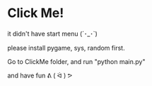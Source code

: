 # Click Me!

it didn't have start menu (´･_･`)

please install pygame, sys, random first. 

Go to ClickMe folder, and run "python main.py"

and have fun ᕕ ( ᐛ ) ᕗ
